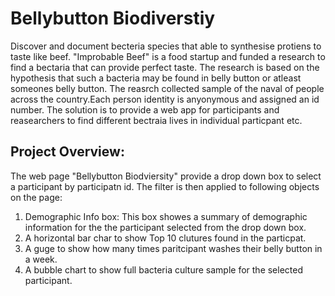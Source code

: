 # Bellybutton Biodiverstiy
Discover and document becteria species that able to synthesise protiens to taste like beef.
"Improbable Beef" is a food startup and funded a research to find a bectaria that can provide perfect taste.
The research is based on the hypothesis that such a  bacteria may be found in belly button or atleast someones belly button.
The reasrch collected sample of  the naval of people across the country.Each person identity is anyonymous and assigned an id number.
The solution is to provide a web app for participants and reasearchers to find different bectraia lives in individual particpant etc.

## Project Overview:
The web page "Bellybutton Biodviersity" provide a drop down box to select a participant by participatn id.
The filter is then applied to following objects on the page:
1. Demographic Info box: This box showes a summary of demographic information for the the participant selected from the drop down box.
2. A horizontal bar char to show Top 10 clutures found in the particpat.
3. A guge to show how many times paritcipant washes their belly button in a week.
4. A bubble chart to show full bacteria culture sample for the selected participant.

